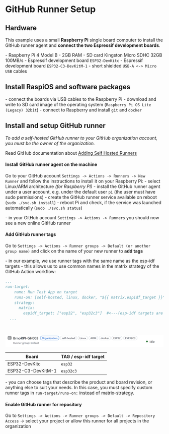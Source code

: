 # GitHub Runner Setup

## Hardware
This example uses a small **Raspberry Pi** single board computer to install the GitHub runner agent and **connect the two Espressif development boards**.

  - Raspberry Pi 4 Model B - 2GB RAM
  - SD card Kingston Micro SDHC 32GB 100MB/s
  - Espressif development board `ESP32-DevKitc`
  - Espressif development board `ESP32-C3-DevKitM-1`
  - short shielded `USB-A <-> Micro USB` cables


## Install RaspiOS and software packages
- connect the boards via USB cables to the Raspberry Pi
- download and write to SD card image of the operating system (`Raspberry Pi OS Lite (Legacy) 32bit`)
- connect to Raspberry and install `git` and `docker`


## Install and setup GitHub runner
*To add a self-hosted GitHub runner to your GitHub organization account, you must be the owner of the organization.*

Read GitHub documentation about [Adding Self Hosted Runners](https://docs.github.com/en/actions/hosting-your-own-runners/adding-self-hosted-runners)


#### Install GitHub runner agent on the machine
Go to your GitHub account `Settings -> Actions -> Runners -> New Runner` and follow the instructions to install it on your Raspberry Pi:
- select Linux/ARM architecture *(for Raspberry PI)*
- install the GitHub runner agent under a user account, e.g. under the default user `pi` (the user must have sudo permissions)
- create the GitHub runner service available on reboot (`sudo ./svc.sh install`)
- reboot Pi and check, if the service was launched automatically (`sudo ./svc.sh status`)

- in your GitHub account `Settings -> Actions -> Runners` you should now see a new online GitHub runner

#### Add GitHub runner tags
Go to `Settings -> Actions -> Runner groups -> Default (or another group name)` and click on the name of
your new runner to **add tags**

- in our example, we use runner tags with the same name as the esp-idf targets - this allows us to use common names in the matrix strategy of the GitHub Action workflow:
```yml
...
run-target:
    name: Run Test App on target
    runs-on: [self-hosted, linux, docker, "${{ matrix.espidf_target }}"]  #<---(esp-idf targets are also runner tags)
    strategy:
      matrix:
        espidf_target: ["esp32", "esp32c3"]  #<---(esp-idf targets are also runner tags)
  ...
```
<br>

  ![GitHub Runner example tags](imgs/ghub_runner_tags_example.png)

  | Board              | TAG / esp-idf target |
  |--------------------|----------------------|
  | ESP32-DevKitc      | `esp32`              |
  | ESP32-C3-DevKitM-1 | `esp32c3`            |

- you can choose tags that describe the product and board revision, or anything else to suit your needs. In this case, you must specify custom runner tags in `run-target/runs-on:` instead of matrix-strategy.

#### Enable GitHub runner for repository
Go to `Settings -> Actions -> Runner groups -> Default -> Repository Access` -> select your project or allow this runner for all projects in the organization
